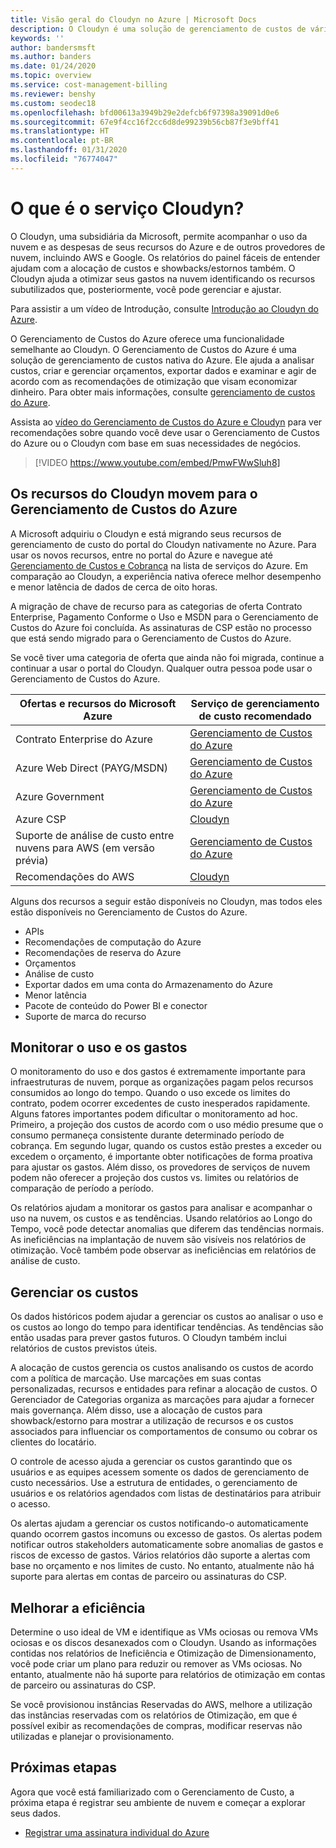 ```yaml
---
title: Visão geral do Cloudyn no Azure | Microsoft Docs
description: O Cloudyn é uma solução de gerenciamento de custos de várias nuvens que ajuda você a usar o Azure e outros recursos de nuvem.
keywords: ''
author: bandersmsft
ms.author: banders
ms.date: 01/24/2020
ms.topic: overview
ms.service: cost-management-billing
ms.reviewer: benshy
ms.custom: seodec18
ms.openlocfilehash: bfd00613a3949b29e2defcb6f97398a39091d0e6
ms.sourcegitcommit: 67e9f4cc16f2cc6d8de99239b56cb87f3e9bff41
ms.translationtype: HT
ms.contentlocale: pt-BR
ms.lasthandoff: 01/31/2020
ms.locfileid: "76774047"
---
```

# <a name="what-is-the-cloudyn-service"></a>O que é o serviço Cloudyn?

O Cloudyn, uma subsidiária da Microsoft, permite acompanhar o uso da nuvem e as despesas de seus recursos do Azure e de outros provedores de nuvem, incluindo AWS e Google. Os relatórios do painel fáceis de entender ajudam com a alocação de custos e showbacks/estornos também. O Cloudyn ajuda a otimizar seus gastos na nuvem identificando os recursos subutilizados que, posteriormente, você pode gerenciar e ajustar.

Para assistir a um vídeo de Introdução, consulte [Introdução ao Cloudyn do Azure](https://azure.microsoft.com/resources/videos/azure-cost-management-overview-and-demo).

O Gerenciamento de Custos do Azure oferece uma funcionalidade semelhante ao Cloudyn. O Gerenciamento de Custos do Azure é uma solução de gerenciamento de custos nativa do Azure. Ele ajuda a analisar custos, criar e gerenciar orçamentos, exportar dados e examinar e agir de acordo com as recomendações de otimização que visam economizar dinheiro. Para obter mais informações, consulte [gerenciamento de custos do Azure](../cost-management-billing-overview.md).

Assista ao [vídeo do Gerenciamento de Custos do Azure e Cloudyn](https://www.youtube.com/watch?v=PmwFWwSluh8) para ver recomendações sobre quando você deve usar o Gerenciamento de Custos do Azure ou o Cloudyn com base em suas necessidades de negócios.

>[!VIDEO https://www.youtube.com/embed/PmwFWwSluh8]

## <a name="cloudyn-features-moving-to-azure-cost-management"></a>Os recursos do Cloudyn movem para o Gerenciamento de Custos do Azure

A Microsoft adquiriu o Cloudyn e está migrando seus recursos de gerenciamento de custo do portal do Cloudyn nativamente no Azure. Para usar os novos recursos, entre no portal do Azure e navegue até [Gerenciamento de Custos e Cobrança](https://ms.portal.azure.com/#blade/Microsoft_Azure_CostManagement/Menu/overview) na lista de serviços do Azure. Em comparação ao Cloudyn, a experiência nativa oferece melhor desempenho e menor latência de dados de cerca de oito horas.

A migração de chave de recurso para as categorias de oferta Contrato Enterprise, Pagamento Conforme o Uso e MSDN para o Gerenciamento de Custos do Azure foi concluída. As assinaturas de CSP estão no processo que está sendo migrado para o Gerenciamento de Custos do Azure.

Se você tiver uma categoria de oferta que ainda não foi migrada, continue a continuar a usar o portal do Cloudyn. Qualquer outra pessoa pode usar o Gerenciamento de Custos do Azure.

| Ofertas e recursos do Microsoft Azure | Serviço de gerenciamento de custo recomendado |
| --- | --- |
| Contrato Enterprise do Azure | [Gerenciamento de Custos do Azure](https://ms.portal.azure.com/#blade/Microsoft_Azure_CostManagement/Menu/overview) |
| Azure Web Direct (PAYG/MSDN) | [Gerenciamento de Custos do Azure](https://ms.portal.azure.com/#blade/Microsoft_Azure_CostManagement/Menu/overview) |
| Azure Government | [Gerenciamento de Custos do Azure](https://ms.portal.azure.com/#blade/Microsoft_Azure_CostManagement/Menu/overview) |
| Azure CSP | [Cloudyn](https://azure.cloudyn.com) |
| Suporte de análise de custo entre nuvens para AWS (em versão prévia) | [Gerenciamento de Custos do Azure](https://ms.portal.azure.com/#blade/Microsoft_Azure_CostManagement/Menu/overview) |
| Recomendações do AWS | [Cloudyn](https://azure.cloudyn.com) |

Alguns dos recursos a seguir estão disponíveis no Cloudyn, mas todos eles estão disponíveis no Gerenciamento de Custos do Azure.

- APIs
- Recomendações de computação do Azure
- Recomendações de reserva do Azure
- Orçamentos
- Análise de custo
- Exportar dados em uma conta do Armazenamento do Azure
- Menor latência
- Pacote de conteúdo do Power BI e conector
- Suporte de marca do recurso

## <a name="monitor-usage-and-spending"></a>Monitorar o uso e os gastos

O monitoramento do uso e dos gastos é extremamente importante para infraestruturas de nuvem, porque as organizações pagam pelos recursos consumidos ao longo do tempo. Quando o uso excede os limites do contrato, podem ocorrer excedentes de custo inesperados rapidamente. Alguns fatores importantes podem dificultar o monitoramento ad hoc. Primeiro, a projeção dos custos de acordo com o uso médio presume que o consumo permaneça consistente durante determinado período de cobrança. Em segundo lugar, quando os custos estão prestes a exceder ou excedem o orçamento, é importante obter notificações de forma proativa para ajustar os gastos. Além disso, os provedores de serviços de nuvem podem não oferecer a projeção dos custos vs. limites ou relatórios de comparação de período a período.

Os relatórios ajudam a monitorar os gastos para analisar e acompanhar o uso na nuvem, os custos e as tendências. Usando relatórios ao Longo do Tempo, você pode detectar anomalias que diferem das tendências normais. As ineficiências na implantação de nuvem são visíveis nos relatórios de otimização. Você também pode observar as ineficiências em relatórios de análise de custo.

## <a name="manage-costs"></a>Gerenciar os custos

Os dados históricos podem ajudar a gerenciar os custos ao analisar o uso e os custos ao longo do tempo para identificar tendências. As tendências são então usadas para prever gastos futuros. O Cloudyn também inclui relatórios de custos previstos úteis.

A alocação de custos gerencia os custos analisando os custos de acordo com a política de marcação. Use marcações em suas contas personalizadas, recursos e entidades para refinar a alocação de custos. O Gerenciador de Categorias organiza as marcações para ajudar a fornecer mais governança. Além disso, use a alocação de custos para showback/estorno para mostrar a utilização de recursos e os custos associados para influenciar os comportamentos de consumo ou cobrar os clientes do locatário.

O controle de acesso ajuda a gerenciar os custos garantindo que os usuários e as equipes acessem somente os dados de gerenciamento de custo necessários. Use a estrutura de entidades, o gerenciamento de usuários e os relatórios agendados com listas de destinatários para atribuir o acesso.

Os alertas ajudam a gerenciar os custos notificando-o automaticamente quando ocorrem gastos incomuns ou excesso de gastos. Os alertas podem notificar outros stakeholders automaticamente sobre anomalias de gastos e riscos de excesso de gastos. Vários relatórios dão suporte a alertas com base no orçamento e nos limites de custo. No entanto, atualmente não há suporte para alertas em contas de parceiro ou assinaturas do CSP.

## <a name="improve-efficiency"></a>Melhorar a eficiência

Determine o uso ideal de VM e identifique as VMs ociosas ou remova VMs ociosas e os discos desanexados com o Cloudyn. Usando as informações contidas nos relatórios de Ineficiência e Otimização de Dimensionamento, você pode criar um plano para reduzir ou remover as VMs ociosas. No entanto, atualmente não há suporte para relatórios de otimização em contas de parceiro ou assinaturas do CSP.

Se você provisionou instâncias Reservadas do AWS, melhore a utilização das instâncias reservadas com os relatórios de Otimização, em que é possível exibir as recomendações de compras, modificar reservas não utilizadas e planejar o provisionamento.


## <a name="next-steps"></a>Próximas etapas

Agora que você está familiarizado com o Gerenciamento de Custo, a próxima etapa é registrar seu ambiente de nuvem e começar a explorar seus dados.

- [Registrar uma assinatura individual do Azure](quick-register-azure-sub.md)
